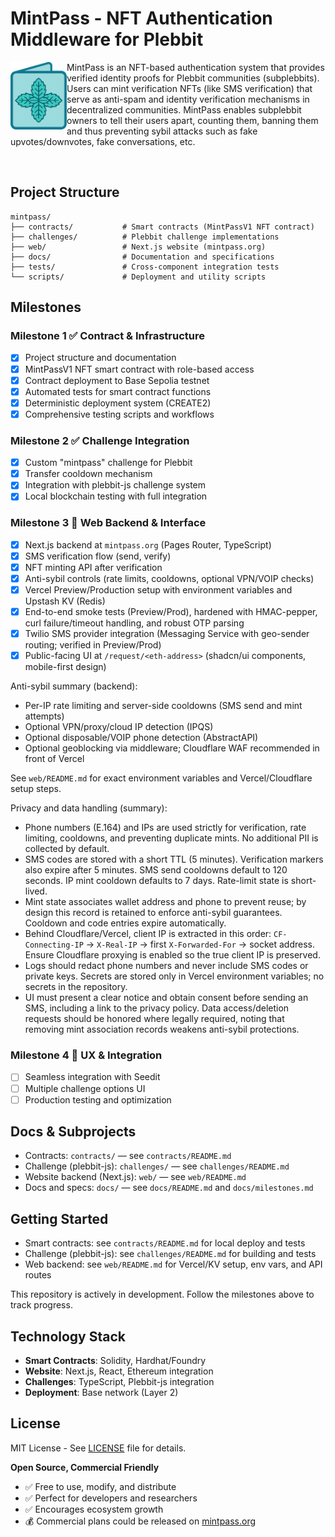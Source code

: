 # MintPass - NFT Authentication Middleware for Plebbit

<img src="public/mintpass.png" alt="MintPass Logo" width="90" align="left" />

MintPass is an NFT-based authentication system that provides verified identity proofs for Plebbit communities (subplebbits). Users can mint verification NFTs (like SMS verification) that serve as anti-spam and identity verification mechanisms in decentralized communities. MintPass enables subplebbit owners to tell their users apart, counting them, banning them and thus preventing sybil attacks such as fake upvotes/downvotes, fake conversations, etc. 

<br clear="left" />

## Project Structure

```
mintpass/
├── contracts/           # Smart contracts (MintPassV1 NFT contract)
├── challenges/          # Plebbit challenge implementations
├── web/                 # Next.js website (mintpass.org)
├── docs/                # Documentation and specifications
├── tests/               # Cross-component integration tests
└── scripts/             # Deployment and utility scripts
```

## Milestones

### Milestone 1 ✅ Contract & Infrastructure  
- [x] Project structure and documentation
- [x] MintPassV1 NFT smart contract with role-based access
- [x] Contract deployment to Base Sepolia testnet
- [x] Automated tests for smart contract functions
- [x] Deterministic deployment system (CREATE2)
- [x] Comprehensive testing scripts and workflows

### Milestone 2 ✅ Challenge Integration
- [x] Custom "mintpass" challenge for Plebbit
- [x] Transfer cooldown mechanism  
- [x] Integration with plebbit-js challenge system
- [x] Local blockchain testing with full integration

### Milestone 3 🔄 Web Backend & Interface
- [x] Next.js backend at `mintpass.org` (Pages Router, TypeScript)
- [x] SMS verification flow (send, verify)
- [x] NFT minting API after verification
- [x] Anti-sybil controls (rate limits, cooldowns, optional VPN/VOIP checks)
- [x] Vercel Preview/Production setup with environment variables and Upstash KV (Redis)
- [x] End-to-end smoke tests (Preview/Prod), hardened with HMAC-pepper, curl failure/timeout handling, and robust OTP parsing
- [x] Twilio SMS provider integration (Messaging Service with geo-sender routing; verified in Preview/Prod)
- [x] Public-facing UI at `/request/<eth-address>` (shadcn/ui components, mobile-first design)

Anti-sybil summary (backend):
- Per-IP rate limiting and server-side cooldowns (SMS send and mint attempts)
- Optional VPN/proxy/cloud IP detection (IPQS)
- Optional disposable/VOIP phone detection (AbstractAPI)
- Optional geoblocking via middleware; Cloudflare WAF recommended in front of Vercel

See `web/README.md` for exact environment variables and Vercel/Cloudflare setup steps.

Privacy and data handling (summary):
- Phone numbers (E.164) and IPs are used strictly for verification, rate limiting, cooldowns, and preventing duplicate mints. No additional PII is collected by default.
- SMS codes are stored with a short TTL (5 minutes). Verification markers also expire after 5 minutes. SMS send cooldowns default to 120 seconds. IP mint cooldown defaults to 7 days. Rate-limit state is short-lived.
- Mint state associates wallet address and phone to prevent reuse; by design this record is retained to enforce anti-sybil guarantees. Cooldown and code entries expire automatically.
- Behind Cloudflare/Vercel, client IP is extracted in this order: `CF-Connecting-IP` → `X-Real-IP` → first `X-Forwarded-For` → socket address. Ensure Cloudflare proxying is enabled so the true client IP is preserved.
- Logs should redact phone numbers and never include SMS codes or private keys. Secrets are stored only in Vercel environment variables; no secrets in the repository.
- UI must present a clear notice and obtain consent before sending an SMS, including a link to the privacy policy. Data access/deletion requests should be honored where legally required, noting that removing mint association records weakens anti-sybil protections.

### Milestone 4 📅 UX & Integration
- [ ] Seamless integration with Seedit
- [ ] Multiple challenge options UI
- [ ] Production testing and optimization

## Docs & Subprojects

- Contracts: `contracts/` — see `contracts/README.md`
- Challenge (plebbit-js): `challenges/` — see `challenges/README.md`
- Website backend (Next.js): `web/` — see `web/README.md`
- Docs and specs: `docs/` — see `docs/README.md` and `docs/milestones.md`

## Getting Started

- Smart contracts: see `contracts/README.md` for local deploy and tests
- Challenge (plebbit-js): see `challenges/README.md` for building and tests
- Web backend: see `web/README.md` for Vercel/KV setup, env vars, and API routes

This repository is actively in development. Follow the milestones above to track progress.

## Technology Stack

- **Smart Contracts**: Solidity, Hardhat/Foundry
- **Website**: Next.js, React, Ethereum integration
- **Challenges**: TypeScript, Plebbit-js integration
- **Deployment**: Base network (Layer 2)

## License

MIT License - See [LICENSE](LICENSE) file for details.

**Open Source, Commercial Friendly**
- ✅ Free to use, modify, and distribute
- ✅ Perfect for developers and researchers  
- ✅ Encourages ecosystem growth
- 💰 Commercial plans could be released on [mintpass.org](https://mintpass.org) 
